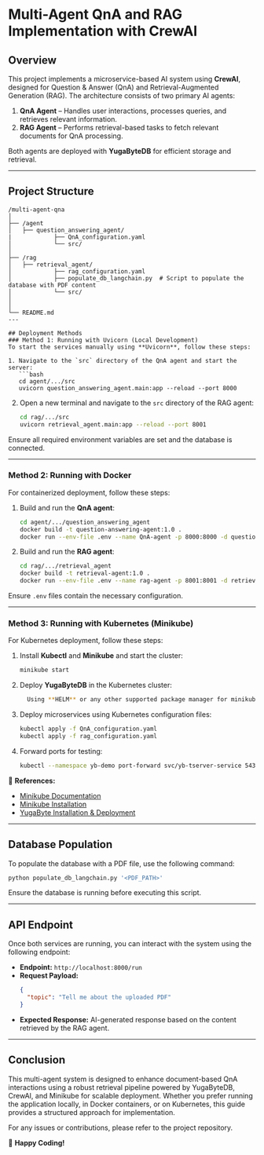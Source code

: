 # Multi-Agent QnA and RAG Implementation with CrewAI

## Overview
This project implements a microservice-based AI system using **CrewAI**, designed for Question & Answer (QnA) and Retrieval-Augmented Generation (RAG). The architecture consists of two primary AI agents:

1. **QnA Agent** – Handles user interactions, processes queries, and retrieves relevant information.
2. **RAG Agent** – Performs retrieval-based tasks to fetch relevant documents for QnA processing.

Both agents are deployed with **YugaByteDB** for efficient storage and retrieval.

---

## Project Structure
```
/multi-agent-qna
│
├── /agent
│   ├── question_answering_agent/
|            ├── QnA_configuration.yaml
│            └── src/
│
├── /rag
│   ├── retrieval_agent/
│            ├── rag_configuration.yaml
│            ├── populate_db_langchain.py  # Script to populate the database with PDF content
│            └── src/
│
│
└── README.md
---

## Deployment Methods
### Method 1: Running with Uvicorn (Local Development)
To start the services manually using **Uvicorn**, follow these steps:

1. Navigate to the `src` directory of the QnA agent and start the server:
   ```bash
   cd agent/.../src
   uvicorn question_answering_agent.main:app --reload --port 8000
   ```
2. Open a new terminal and navigate to the `src` directory of the RAG agent:
   ```bash
   cd rag/.../src
   uvicorn retrieval_agent.main:app --reload --port 8001
   ```
Ensure all required environment variables are set and the database is connected.

---

### Method 2: Running with Docker
For containerized deployment, follow these steps:

1. Build and run the **QnA agent**:
   ```bash
   cd agent/.../question_answering_agent
   docker build -t question-answering-agent:1.0 .
   docker run --env-file .env --name QnA-agent -p 8000:8000 -d question-answering-agent:1.0
   ```
2. Build and run the **RAG agent**:
   ```bash
   cd rag/.../retrieval_agent
   docker build -t retrieval-agent:1.0 .
   docker run --env-file .env --name rag-agent -p 8001:8001 -d retrieval-agent:1.0
   ```
Ensure `.env` files contain the necessary configuration.

---

### Method 3: Running with Kubernetes (Minikube)
For Kubernetes deployment, follow these steps:

1. Install **Kubectl** and **Minikube** and start the cluster:
   ```bash
   minikube start
   ```
2. Deploy **YugaByteDB** in the Kubernetes cluster:
   ```bash
     Using **HELM** or any other supported package manager for minikube cluster
   ```
3. Deploy microservices using Kubernetes configuration files:
   ```bash
   kubectl apply -f QnA_configuration.yaml
   kubectl apply -f rag_configuration.yaml
   ```
4. Forward ports for testing:
   ```bash
   kubectl --namespace yb-demo port-forward svc/yb-tserver-service 5433:5433
   ```
   
📌 **References:**
- [Minikube Documentation](https://minikube.sigs.k8s.io/docs/handbook/pushing/#Linux)
- [Minikube Installation](https://k8s-docs.netlify.app/en/docs/tasks/tools/install-minikube/)
- [YugaByte Installation & Deployment](https://download.yugabyte.com/local#kubernetes)

---

## Database Population
To populate the database with a PDF file, use the following command:
```bash
python populate_db_langchain.py '<PDF_PATH>'
```
Ensure the database is running before executing this script.

---

## API Endpoint
Once both services are running, you can interact with the system using the following endpoint:

- **Endpoint:** `http://localhost:8000/run`
- **Request Payload:**
  ```json
  {
    "topic": "Tell me about the uploaded PDF"
  }
  ```
- **Expected Response:** AI-generated response based on the content retrieved by the RAG agent.

---

## Conclusion
This multi-agent system is designed to enhance document-based QnA interactions using a robust retrieval pipeline powered by YugaByteDB, CrewAI, and Minikube for scalable deployment. Whether you prefer running the application locally, in Docker containers, or on Kubernetes, this guide provides a structured approach for implementation.

For any issues or contributions, please refer to the project repository.

🚀 **Happy Coding!**

